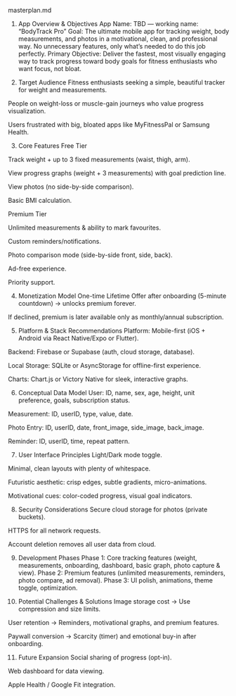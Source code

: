 masterplan.md
1. App Overview & Objectives
App Name: TBD — working name: “BodyTrack Pro”
Goal: The ultimate mobile app for tracking weight, body measurements, and photos in a motivational, clean, and professional way. No unnecessary features, only what’s needed to do this job perfectly.
Primary Objective: Deliver the fastest, most visually engaging way to track progress toward body goals for fitness enthusiasts who want focus, not bloat.

2. Target Audience
Fitness enthusiasts seeking a simple, beautiful tracker for weight and measurements.

People on weight-loss or muscle-gain journeys who value progress visualization.

Users frustrated with big, bloated apps like MyFitnessPal or Samsung Health.

3. Core Features
Free Tier

Track weight + up to 3 fixed measurements (waist, thigh, arm).

View progress graphs (weight + 3 measurements) with goal prediction line.

View photos (no side-by-side comparison).

Basic BMI calculation.

Premium Tier

Unlimited measurements & ability to mark favourites.

Custom reminders/notifications.

Photo comparison mode (side-by-side front, side, back).

Ad-free experience.

Priority support.

4. Monetization Model
One-time Lifetime Offer after onboarding (5-minute countdown) → unlocks premium forever.

If declined, premium is later available only as monthly/annual subscription.

5. Platform & Stack Recommendations
Platform: Mobile-first (iOS + Android via React Native/Expo or Flutter).

Backend: Firebase or Supabase (auth, cloud storage, database).

Local Storage: SQLite or AsyncStorage for offline-first experience.

Charts: Chart.js or Victory Native for sleek, interactive graphs.

6. Conceptual Data Model
User: ID, name, sex, age, height, unit preference, goals, subscription status.

Measurement: ID, userID, type, value, date.

Photo Entry: ID, userID, date, front_image, side_image, back_image.

Reminder: ID, userID, time, repeat pattern.

7. User Interface Principles
Light/Dark mode toggle.

Minimal, clean layouts with plenty of whitespace.

Futuristic aesthetic: crisp edges, subtle gradients, micro-animations.

Motivational cues: color-coded progress, visual goal indicators.

8. Security Considerations
Secure cloud storage for photos (private buckets).

HTTPS for all network requests.

Account deletion removes all user data from cloud.

9. Development Phases
Phase 1: Core tracking features (weight, measurements, onboarding, dashboard, basic graph, photo capture & view).
Phase 2: Premium features (unlimited measurements, reminders, photo compare, ad removal).
Phase 3: UI polish, animations, theme toggle, optimization.

10. Potential Challenges & Solutions
Image storage cost → Use compression and size limits.

User retention → Reminders, motivational graphs, and premium features.

Paywall conversion → Scarcity (timer) and emotional buy-in after onboarding.

11. Future Expansion
Social sharing of progress (opt-in).

Web dashboard for data viewing.

Apple Health / Google Fit integration.
